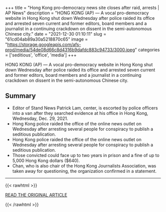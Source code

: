 +++
title = "Hong Kong pro-democracy news site closes after raid, arrests | AP News"
description = "HONG KONG (AP) — A vocal pro-democracy website in Hong Kong shut down Wednesday after police raided its office and arrested seven current and former editors, board members and a journalist in a continuing crackdown on dissent in the semi-autonomous Chinese city."
date = "2021-12-30 01:10:11"
slug = "61cd04ab89a30a5218870c65"
image = "https://storage.googleapis.com/afs-prod/media/54de08d66c8d4316b9dafdc883c94733/3000.jpeg"
categories = ['seditious', 'office', 'media']
+++

HONG KONG (AP) — A vocal pro-democracy website in Hong Kong shut down Wednesday after police raided its office and arrested seven current and former editors, board members and a journalist in a continuing crackdown on dissent in the semi-autonomous Chinese city.

## Summary

- Editor of Stand News Patrick Lam, center, is escorted by police officers into a van after they searched evidence at his office in Hong Kong, Wednesday, Dec. 29, 2021.
- Hong Kong police raided the office of the online news outlet on Wednesday after arresting several people for conspiracy to publish a seditious publication.
- Hong Kong police raided the office of the online news outlet on Wednesday after arresting several people for conspiracy to publish a seditious publication.
- Those convicted could face up to two years in prison and a fine of up to 5,000 Hong Kong dollars ($640).
- Chan, who is also chair of the Hong Kong Journalists Association, was taken away for questioning, the organization confirmed in a statement.

---

{{< rawhtml >}}
  <p class="article-category">
    <a target="_blank" href="https://apnews.com/article/business-media-crime-arrests-hong-kong-2315777ace6e85c58eeb876c6c66feba">READ THE ORIGINAL ARTICLE</a>
  </p>
{{< /rawhtml >}}

